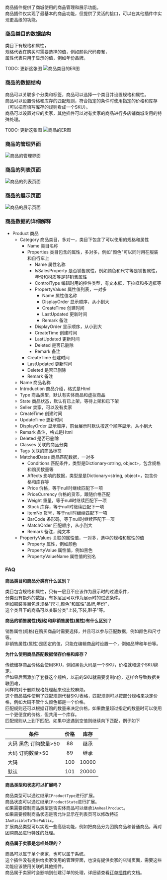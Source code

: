 商品插件提供了商城使用的商品管理和展示功能。<br/>
商品插件仅实现了最基本的商品功能，但提供了灵活的接口，可以在其他插件中实现更高级的功能。<br/>

### 商品类目的数据结构

类目下有规格和属性，<br/>
规格代表在购买时需要选择的值，例如颜色尺码套餐，<br/>
属性代表只用于显示的值，例如年份品牌。<br/>

TODO: 更新这张图
![商品类目的ER图](../img/er_product_category.jpg)

### 商品的数据结构

商品可以关联多个分类和标签，商品可以选择一个类目并设置规格和属性。<br/>
商品可以设置价格和库存的匹配规则，符合指定的条件时使用指定的价格和库存（可以把有填写库存的规则看成一个SKU）。<br/>
商品可以设置对应的卖家，其他插件可以对有卖家的商品进行多店铺商城专用的特殊处理。<br/>

TODO: 更新这张图
![商品的ER图](../img/er_product.jpg)

### 商品的管理界面

![商品的管理界面](../img/product_manage.jpg)

### 商品的列表页面

![商品的列表页面](../img/product_list.jpg)

### 商品的展示页面

![商品的展示页面](../img/product_view.jpg)

### 商品数据的详细解释

- Product 商品
	- Category 商品类目，多对一，类目下包含了可以使用的规格和属性
		- Name 类目名称
		- Properties 类目包含的属性，多对多，例如"颜色"可以同时用在服装和自行车上
			- Name 属性名称
			- IsSalesProperty 是否销售属性，例如颜色和尺寸等是销售属性，年份和材质等是非销售属性
			- ControlType 编辑时用的控件类型，有文本框，下拉框和多选框等
			- PropertyValues 属性值列表，一对多
				- Name 属性值名称
				- DisplayOrder 显示顺序，从小到大
				- CreateTime 创建时间
				- LastUpdated 更新时间
				- Remark 备注
			- DisplayOrder 显示顺序，从小到大
			- CreateTime 创建时间
			- LastUpdated 更新时间
			- Deleted 是否已删除
			- Remark 备注
		- CreateTime 创建时间
		- LastUpdated 更新时间
		- Deleted 是否已删除
		- Remark 备注
	- Name 商品名称
	- Introduction 商品介绍，格式是Html
	- Type 商品类型，默认有实体商品和虚拟商品
	- State 商品状态，默认有已上架，等待上架和已下架
	- Seller 卖家，可以没有卖家
	- CreateTime 创建时间
	- UpdateTime 更新时间
	- DisplayOrder 显示顺序，前台展示时默认按这个顺序显示，从小到大
	- Remark 备注，格式是Html
	- Deleted 是否已删除
	- Classes 关联的商品分类
	- Tags 关联的商品标签
	- MatchedDatas 商品匹配数据，一对多
		- Conditions 匹配条件，类型是Dictionary<string, object>，包含规格和购买数量等
		- Affects 影响的数据，类型是是Dictionary<string, object>，包含价格和库存等
		- Price 价格，等于null时继续匹配下一项
		- PriceCurrency 价格的货币，跟随价格匹配
		- Weight 重量，等于null时继续匹配下一项
		- Stock 库存，等于null时继续匹配下一项
		- ItemNo 货号，等于null时继续匹配下一项
		- BarCode 条形码，等于null时继续匹配下一项
		- MatchOrder 匹配顺序，从小到大
		- Remark 备注，纯文本
	- PropertyValues 关联的属性值，一对多，选中的规格和属性的值
		- Property 属性，例如颜色
		- PropertyValue 属性值，例如黑色
		- PropertyValueName 属性值的别名

### FAQ

**商品类目和商品分类有什么区别？**

类目包含规格和属性，只有一层且不应该作为展示时的过滤条件，<br/>
分类没有额外的数据，有多层且可以作为展示时的过滤条件。<br/>
例如服装类目包含规格"尺寸,颜色"和属性"品牌,年份"，<br/>
这个类目下的商品可以关联分类"上装,下装,鞋子"等。<br/>

**商品的销售属性(规格)和非销售属性(属性)有什么区别？**

销售属性(规格)在购买商品时需要选择，并且可以参与匹配数据，例如颜色和尺寸等。<br/>
非销售属性(属性)是固定的值，只能在编辑商品时设置一个，例如品牌和年份等。<br/>

**为什么使用商品匹配数据储存价格和库存？**

传统储存商品价格会使用SKU，例如黑色大码是一个SKU，价格就和这个SKU绑定。<br/>
但如果后面添加了套餐这个规格，以前的SKU就需要复制n份，这样会导致数据关联困难，<br/>
同样的对于删除规格处理起来也比较麻烦。<br/>
这个商品插件使用了匹配规则代替SKU表格，匹配规则可以按部分规格来决定价格，例如大码不管什么颜色都是一个价格。<br/>
匹配规则还可以根据订购的数量来决定价格，如果数量超过指定的数量时可以使用一个更便宜的价格，但共用一个库存。<br/>
匹配规则从上到下匹配，如果中途遇到空值则继续向下匹配，例子如下<br/>

| 条件                     | 价格 | 库存  |
| ------------------------ |:----:|:-----:|
| 大码 黑色 订购数量>50     | 88   | 继承  |
| 大码 订购数量>50          | 89   | 继承  |
| 大码                     | 100  | 10000 |
| 默认                     | 101  | 20000 |

**商品类型和状态可以扩展吗？**

商品类型可以通过继承`IProductType`进行扩展。<br/>
商品状态可以通过继承`IProductState`进行扩展。<br/>
如果需要控制商品类型是否实体商品可以继承`IAmRealProduct`。<br/>
如果需要控制商品状态是否允许显示在列表页可以修改特征`IAmVisibleToThePublic`。<br/>
扩展商品类型可以实现一些高级功能，例如把商品分为团购商品和普通商品，再对团购商品进行特殊的处理。<br/>

**商品属于卖家是怎样处理的？**

商品可以属于单个卖家，也可以属于系统。<br/>
这个插件没有提供给卖家使用的管理界面，也没有提供卖家的店铺页面，需要这些功能应该使用关联的其他插件。<br/>
商品属于卖家时会影响到创建订单的处理，详细请查看[订单插件](shopping.order)的文档。<br/>
